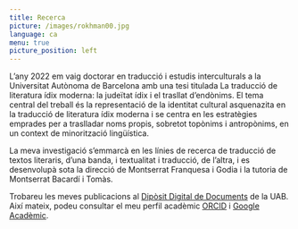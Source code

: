 ```yaml
---
title: Recerca
picture: /images/rokhman00.jpg
language: ca
menu: true
picture_position: left
---
```


L’any 2022 em vaig doctorar en traducció i estudis interculturals a la Universitat Autònoma de Barcelona amb una tesi titulada La traducció de literatura ídix moderna: la judeïtat ídix i el trasllat d’endònims. El tema central del treball és la representació de la identitat cultural asquenazita en la traducció de literatura ídix moderna i se centra en les estratègies emprades per a traslladar noms propis, sobretot topònims i antropònims, en un context de minorització lingüística.

La meva investigació s’emmarcà en les línies de recerca de traducció de textos literaris, d’una banda, i textualitat i traducció, de l’altra, i es desenvolupà sota la direcció de Montserrat Franquesa i Godia i la tutoria de Montserrat Bacardí i Tomàs.

Trobareu les meves publicacions al [Dipòsit Digital de Documents](https://ddd.uab.cat/search?ln=ca&sc=1&p=Ferrarons+Llagostera) de la UAB. Així mateix, podeu consultar el meu perfil acadèmic [ORCID](https://orcid.org/0000-0003-0201-2454) i [Google Acadèmic](https://scholar.google.cat/citations?user=d8_Z61kAAAAJ&hl=ca).